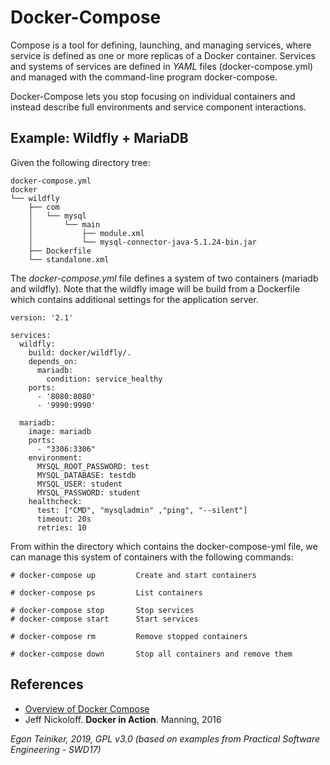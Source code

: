 # Docker-Compose
Compose is a tool for defining, launching, and managing services, where service is defined as one or more replicas of a 
Docker container.
Services and systems of services are defined in *YAML* files (docker-compose.yml) and managed with the command-line 
program docker-compose.

Docker-Compose lets you stop focusing on individual containers and instead describe full environments and service component 
interactions. 

## Example: Wildfly + MariaDB

Given the following directory tree:
```
docker-compose.yml
docker
└── wildfly
    ├── com
    │   └── mysql
    │       └── main
    │           ├── module.xml
    │           └── mysql-connector-java-5.1.24-bin.jar
    ├── Dockerfile
    └── standalone.xml
```

The *docker-compose.yml* file defines a system of two containers (mariadb and wildfly).
Note that the wildfly image will be build from a Dockerfile which contains additional settings for the application server. 
```
version: '2.1'

services:
  wildfly:
    build: docker/wildfly/.
    depends_on:
      mariadb:
        condition: service_healthy
    ports:
      - '8080:8080'
      - '9990:9990'

  mariadb:
    image: mariadb
    ports:
      - "3306:3306"
    environment:
      MYSQL_ROOT_PASSWORD: test
      MYSQL_DATABASE: testdb
      MYSQL_USER: student
      MYSQL_PASSWORD: student
    healthcheck:
      test: ["CMD", "mysqladmin" ,"ping", "--silent"]
      timeout: 20s
      retries: 10

```

From within the directory which contains the docker-compose-yml file, we can manage this system of containers with the 
following commands:
```
# docker-compose up         Create and start containers

# docker-compose ps         List containers

# docker-compose stop       Stop services
# docker-compose start      Start services

# docker-compose rm         Remove stopped containers

# docker-compose down       Stop all containers and remove them
```

## References

* [Overview of Docker Compose](https://docs.docker.com/compose/)
* Jeff Nickoloff. **Docker in Action**. Manning, 2016 

*Egon Teiniker, 2019, GPL v3.0 (based on examples from Practical Software Engineering - SWD17)*
